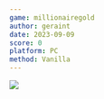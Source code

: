 ```yaml
---
game: millionairegold
author: geraint
date: 2023-09-09
score: 0
platform: PC
method: Vanilla
---
```

![]({{site.url}}/assets/img/20230909_millionairegold_geraint.png)